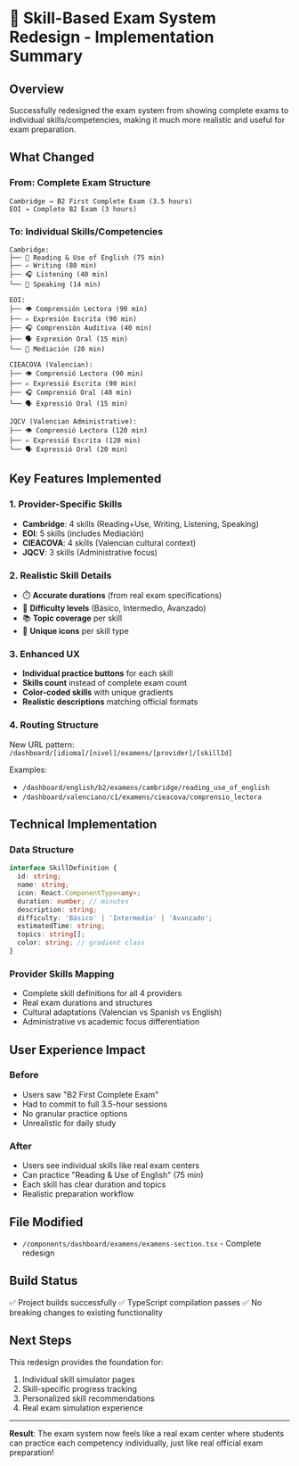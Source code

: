 # 🎯 Skill-Based Exam System Redesign - Implementation Summary

## Overview
Successfully redesigned the exam system from showing complete exams to individual skills/competencies, making it much more realistic and useful for exam preparation.

## What Changed

### From: Complete Exam Structure
```
Cambridge → B2 First Complete Exam (3.5 hours)
EOI → Complete B2 Exam (3 hours)
```

### To: Individual Skills/Competencies
```
Cambridge:
├── 📖 Reading & Use of English (75 min)
├── ✍️ Writing (80 min)
├── 🎧 Listening (40 min)
└── 🎤 Speaking (14 min)

EOI:
├── 👁️ Comprensión Lectora (90 min)
├── ✍️ Expresión Escrita (90 min)
├── 🎧 Comprensión Auditiva (40 min)
├── 🗣️ Expresión Oral (15 min)
└── 💬 Mediación (20 min)

CIEACOVA (Valencian):
├── 👁️ Comprensió Lectora (90 min)
├── ✍️ Expressió Escrita (90 min)
├── 🎧 Comprensió Oral (40 min)
└── 🗣️ Expressió Oral (15 min)

JQCV (Valencian Administrative):
├── 👁️ Comprensió Lectora (120 min)
├── ✍️ Expressió Escrita (120 min)
└── 🗣️ Expressió Oral (20 min)
```

## Key Features Implemented

### 1. Provider-Specific Skills
- **Cambridge**: 4 skills (Reading+Use, Writing, Listening, Speaking)
- **EOI**: 5 skills (includes Mediación)
- **CIEACOVA**: 4 skills (Valencian cultural context)
- **JQCV**: 3 skills (Administrative focus)

### 2. Realistic Skill Details
- ⏱️ **Accurate durations** (from real exam specifications)
- 🎯 **Difficulty levels** (Básico, Intermedio, Avanzado)
- 📚 **Topic coverage** per skill
- 🎨 **Unique icons** per skill type

### 3. Enhanced UX
- **Individual practice buttons** for each skill
- **Skills count** instead of complete exam count
- **Color-coded skills** with unique gradients
- **Realistic descriptions** matching official formats

### 4. Routing Structure
New URL pattern: `/dashboard/[idioma]/[nivel]/examens/[provider]/[skillId]`

Examples:
- `/dashboard/english/b2/examens/cambridge/reading_use_of_english`
- `/dashboard/valenciano/c1/examens/cieacova/comprensio_lectora`

## Technical Implementation

### Data Structure
```typescript
interface SkillDefinition {
  id: string;
  name: string;
  icon: React.ComponentType<any>;
  duration: number; // minutes
  description: string;
  difficulty: 'Básico' | 'Intermedio' | 'Avanzado';
  estimatedTime: string;
  topics: string[];
  color: string; // gradient class
}
```

### Provider Skills Mapping
- Complete skill definitions for all 4 providers
- Real exam durations and structures
- Cultural adaptations (Valencian vs Spanish vs English)
- Administrative vs academic focus differentiation

## User Experience Impact

### Before
- Users saw "B2 First Complete Exam"
- Had to commit to full 3.5-hour sessions
- No granular practice options
- Unrealistic for daily study

### After
- Users see individual skills like real exam centers
- Can practice "Reading & Use of English" (75 min)
- Each skill has clear duration and topics
- Realistic preparation workflow

## File Modified
- `/components/dashboard/examens/examens-section.tsx` - Complete redesign

## Build Status
✅ Project builds successfully
✅ TypeScript compilation passes
✅ No breaking changes to existing functionality

## Next Steps
This redesign provides the foundation for:
1. Individual skill simulator pages
2. Skill-specific progress tracking
3. Personalized skill recommendations
4. Real exam simulation experience

---

**Result**: The exam system now feels like a real exam center where students can practice each competency individually, just like real official exam preparation!